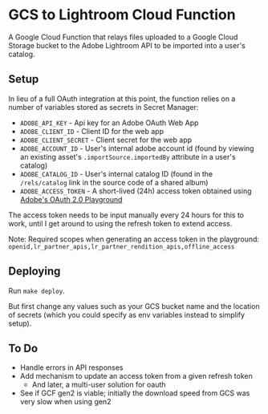 # GCS to Lightroom Cloud Function

A Google Cloud Function that relays files uploaded to a Google Cloud Storage bucket to the Adobe Lightroom API to be imported into a user's catalog.

## Setup

In lieu of a full OAuth integration at this point, the function relies on a number of variables stored as secrets in Secret Manager:
* `ADOBE_API_KEY` - Api key for an Adobe OAuth Web App
* `ADOBE_CLIENT_ID` - Client ID for the web app
* `ADOBE_CLIENT_SECRET` - Client secret for the web app
* `ADOBE_ACCOUNT_ID` - User's internal adobe account id (found by viewing an existing asset's `.importSource.importedBy` attribute in a user's catalog)
* `ADOBE_CATALOG_ID` - User's internal catalog ID (found in the `/rels/catalog` link in the source code of a shared album)
* `ADOBE_ACCESS_TOKEN` - A short-lived (24h) access token obtained using [Adobe's OAuth 2.0 Playground](https://adobeioruntime.net/api/v1/web/io-solutions/adobe-oauth-playground/oauth.html)

The access token needs to be input manually every 24 hours for this to work, until I get around to using the refresh token to extend access.

Note: Required scopes when generating an access token in the playground:
`openid,lr_partner_apis,lr_partner_rendition_apis,offline_access`

## Deploying

Run `make deploy`.

But first change any values such as your GCS bucket name and the location of secrets (which you could specify as env variables instead to simplify setup).

## To Do

* Handle errors in API responses
* Add mechanism to update an access token from a given refresh token
  * And later, a multi-user solution for oauth
* See if GCF gen2 is viable; initially the download speed from GCS was very slow when using gen2